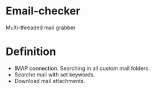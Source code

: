 # Email-checker
Multi-threaded mail grabber
# Definition
  * IMAP connection. Searching in all custom mail folders.
  * Searche mail with set keywords.
  * Download mail attachments.
